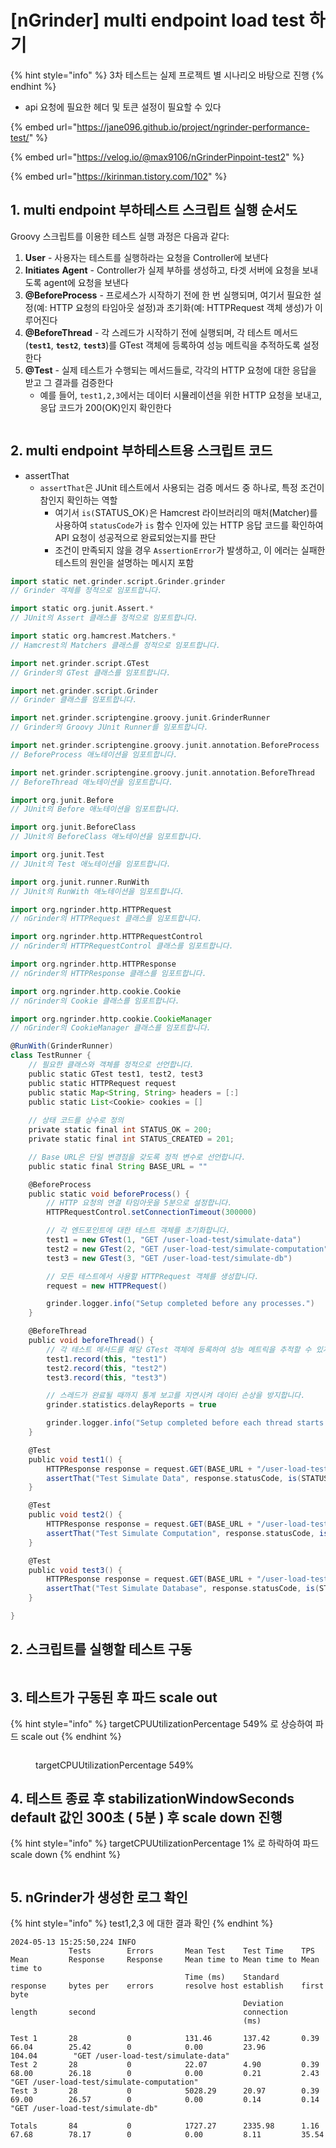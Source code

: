 # \[nGrinder] multi endpoint load test 하기

{% hint style="info" %}
3차 테스트는 실제 프로젝트 별 시나리오 바탕으로 진행
{% endhint %}

* api 요청에 필요한 헤더 및 토큰 설정이 필요할 수 있다

{% embed url="https://jane096.github.io/project/ngrinder-performance-test/" %}

{% embed url="https://velog.io/@max9106/nGrinderPinpoint-test2" %}

{% embed url="https://kirinman.tistory.com/102" %}

## 1. multi endpoint 부하테스트 스크립트 실행 순서도

Groovy 스크립트를 이용한 테스트 실행 과정은 다음과 같다:

1. **User** - 사용자는 테스트를 실행하라는 요청을 Controller에 보낸다
2. **Initiates** **Agent** - Controller가 실제 부하를 생성하고, 타겟 서버에 요청을 보내도록 agent에 요청을 보낸다
3. **@BeforeProcess** - 프로세스가 시작하기 전에 한 번 실행되며, 여기서 필요한 설정(예: HTTP 요청의 타임아웃 설정)과 초기화(예: HTTPRequest 객체 생성)가 이루어진다
4. **@BeforeThread** - 각 스레드가 시작하기 전에 실행되며, 각 테스트 메서드(**`test1`**, **`test2`**, **`test3`**)를 GTest 객체에 등록하여 성능 메트릭을 추적하도록 설정한다
5. **@Test** - 실제 테스트가 수행되는 메서드들로, 각각의 HTTP 요청에 대한 응답을 받고 그 결과를 검증한다
   * 예를 들어, `test1,2,3`에서는 데이터 시뮬레이션을 위한 HTTP 요청을 보내고, 응답 코드가 200(OK)인지 확인한다

<figure><img src="../../../../.gitbook/assets/image (48).png" alt=""><figcaption></figcaption></figure>



## 2. multi endpoint 부하테스트용 스크립트 코드

* assertThat
  * `assertThat`은 JUnit 테스트에서 사용되는 검증 메서드 중 하나로, 특정 조건이 참인지 확인하는 역할
    * 여기서 `is(`STATUS\_OK`)`은 Hamcrest 라이브러리의 매처(Matcher)를 사용하여 `statusCode`가 `is` 함수 인자에 있는 HTTP 응답 코드를 확인하여 API 요청이 성공적으로 완료되었는지를 판단
    * 조건이 만족되지 않을 경우 `AssertionError`가 발생하고, 이 에러는 실패한 테스트의 원인을 설명하는 메시지 포함

```groovy
import static net.grinder.script.Grinder.grinder
// Grinder 객체를 정적으로 임포트합니다.

import static org.junit.Assert.*
// JUnit의 Assert 클래스를 정적으로 임포트합니다.

import static org.hamcrest.Matchers.*
// Hamcrest의 Matchers 클래스를 정적으로 임포트합니다.

import net.grinder.script.GTest
// Grinder의 GTest 클래스를 임포트합니다.

import net.grinder.script.Grinder
// Grinder 클래스를 임포트합니다.

import net.grinder.scriptengine.groovy.junit.GrinderRunner
// Grinder의 Groovy JUnit Runner를 임포트합니다.

import net.grinder.scriptengine.groovy.junit.annotation.BeforeProcess
// BeforeProcess 애노테이션을 임포트합니다.

import net.grinder.scriptengine.groovy.junit.annotation.BeforeThread
// BeforeThread 애노테이션을 임포트합니다.

import org.junit.Before
// JUnit의 Before 애노테이션을 임포트합니다.

import org.junit.BeforeClass
// JUnit의 BeforeClass 애노테이션을 임포트합니다.

import org.junit.Test
// JUnit의 Test 애노테이션을 임포트합니다.

import org.junit.runner.RunWith
// JUnit의 RunWith 애노테이션을 임포트합니다.

import org.ngrinder.http.HTTPRequest
// nGrinder의 HTTPRequest 클래스를 임포트합니다.

import org.ngrinder.http.HTTPRequestControl
// nGrinder의 HTTPRequestControl 클래스를 임포트합니다.

import org.ngrinder.http.HTTPResponse
// nGrinder의 HTTPResponse 클래스를 임포트합니다.

import org.ngrinder.http.cookie.Cookie
// nGrinder의 Cookie 클래스를 임포트합니다.

import org.ngrinder.http.cookie.CookieManager
// nGrinder의 CookieManager 클래스를 임포트합니다.

@RunWith(GrinderRunner)
class TestRunner {
    // 필요한 클래스와 객체를 정적으로 선언합니다.
    public static GTest test1, test2, test3
    public static HTTPRequest request
    public static Map<String, String> headers = [:]
    public static List<Cookie> cookies = []
	
    // 상태 코드를 상수로 정의
    private static final int STATUS_OK = 200;
    private static final int STATUS_CREATED = 201;

    // Base URL은 단일 변경점을 갖도록 정적 변수로 선언합니다.
    public static final String BASE_URL = ""

    @BeforeProcess
    public static void beforeProcess() {
        // HTTP 요청의 연결 타임아웃을 5분으로 설정합니다.
        HTTPRequestControl.setConnectionTimeout(300000)

        // 각 엔드포인트에 대한 테스트 객체를 초기화합니다.
        test1 = new GTest(1, "GET /user-load-test/simulate-data")
        test2 = new GTest(2, "GET /user-load-test/simulate-computation")
        test3 = new GTest(3, "GET /user-load-test/simulate-db")

        // 모든 테스트에서 사용할 HTTPRequest 객체를 생성합니다.
        request = new HTTPRequest()

        grinder.logger.info("Setup completed before any processes.")
    }

    @BeforeThread
    public void beforeThread() {
        // 각 테스트 메서드를 해당 GTest 객체에 등록하여 성능 메트릭을 추적할 수 있게 합니다.
        test1.record(this, "test1")
        test2.record(this, "test2")
        test3.record(this, "test3")

        // 스레드가 완료될 때까지 통계 보고를 지연시켜 데이터 손상을 방지합니다.
        grinder.statistics.delayReports = true

        grinder.logger.info("Setup completed before each thread starts.")
    }

    @Test
    public void test1() {
        HTTPResponse response = request.GET(BASE_URL + "/user-load-test/simulate-data");
        assertThat("Test Simulate Data", response.statusCode, is(STATUS_OK));
    }

    @Test
    public void test2() {
        HTTPResponse response = request.GET(BASE_URL + "/user-load-test/simulate-computation");
        assertThat("Test Simulate Computation", response.statusCode, is(STATUS_OK));
    }

    @Test
    public void test3() {
        HTTPResponse response = request.GET(BASE_URL + "/user-load-test/simulate-db");
        assertThat("Test Simulate Database", response.statusCode, is(STATUS_OK));
    }

}
```



## 2. 스크립트를 실행할 테스트 구동

<figure><img src="../../../../.gitbook/assets/image (2).png" alt=""><figcaption></figcaption></figure>

## 3. 테스트가 구동된 후 파드 scale out

{% hint style="info" %}
targetCPUUtilizationPercentage 549% 로 상승하여 파드 scale out
{% endhint %}

<figure><img src="../../../../.gitbook/assets/image.png" alt=""><figcaption><p>targetCPUUtilizationPercentage 549%</p></figcaption></figure>

## 4. 테스트 종료 후 stabilizationWindowSeconds default 값인 300초 ( 5분 ) 후 scale down 진행

{% hint style="info" %}
targetCPUUtilizationPercentage 1% 로 하락하여 파드 scale down
{% endhint %}

<figure><img src="../../../../.gitbook/assets/image (3).png" alt=""><figcaption></figcaption></figure>

## 5. nGrinder가 생성한 로그 확인

{% hint style="info" %}
test1,2,3 에 대한 결과 확인
{% endhint %}

```
2024-05-13 15:25:50,224 INFO  
             Tests        Errors       Mean Test    Test Time    TPS          Mean         Response     Response     Mean time to Mean time to Mean time to 
                                       Time (ms)    Standard                  response     bytes per    errors       resolve host establish    first byte   
                                                    Deviation                 length       second                                 connection                
                                                    (ms)                                                                                                    

Test 1       28           0            131.46       137.42       0.39         66.04        25.42        0            0.00         23.96        104.04        "GET /user-load-test/simulate-data"
Test 2       28           0            22.07        4.90         0.39         68.00        26.18        0            0.00         0.21         2.43          "GET /user-load-test/simulate-computation"
Test 3       28           0            5028.29      20.97        0.39         69.00        26.57        0            0.00         0.14         0.14          "GET /user-load-test/simulate-db"

Totals       84           0            1727.27      2335.98      1.16         67.68        78.17        0            0.00         8.11         35.54        
```

